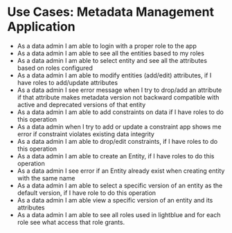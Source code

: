 # Use Cases: Metadata Management Application

* As a data admin I am able to login with a proper role to the app
* As a data admin I am able to see all the entities based to my roles
* As a data admin I am able to select entity and see all the attributes based on roles configured
* As a data admin I am able to modify entities (add/edit) attributes, if I have roles to add/update attributes
* As a data admin I see error message when I try to drop/add an attribute if that attribute makes metadata version not backward compatible with active and deprecated versions of that entity
* As a data admin I am able to add constraints on data if I have roles to do this operation
* As a data admin when I try to add or update a constraint app shows me error if constraint violates existing data integrity
* As a data admin I am able to drop/edit constraints, if I have roles to do this operation
* As a data admin I am able to create an Entity, if I have roles to do this operation
* As a data admin I see error if an Entity already exist when creating entity with the same name
* As a data admin I am able to select a specific version of an entity as the default version, if I have role to do this operation
* As a data admin I am able view a specific version of an entity and its attributes
* As a data admin I am able to see all roles used in lightblue and for each role see what access that role grants.
